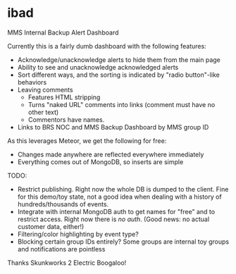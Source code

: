 ibad
====

MMS Internal Backup Alert Dashboard

Currently this is a fairly dumb dashboard with the following features:
* Acknowledge/unacknowledge alerts to hide them from the main page
* Ability to see and unacknowledge acknowledged alerts
* Sort different ways, and the sorting is indicated by "radio button"-like behaviors
* Leaving comments
  * Features HTML stripping
  * Turns "naked URL" comments into links (comment must have no other text)
  * Commentors have names.
* Links to BRS NOC and MMS Backup Dashboard by MMS group ID

As this leverages Meteor, we get the following for free:
* Changes made anywhere are reflected everywhere immediately
* Everything comes out of MongoDB, so inserts are simple

TODO:
* Restrict publishing. Right now the whole DB is dumped to the client. Fine for this demo/toy state, not a good idea when dealing with a history of hundreds/thousands of events.
* Integrate with internal MongoDB auth to get names for "free" and to restrict access. Right now there is _no auth_. (Good news: no actual customer data, either!)
* Filtering/color highlighting by event type?
* Blocking certain group IDs entirely? Some groups are internal toy groups and notifications are pointless

Thanks Skunkworks 2 Electric Boogaloo!
